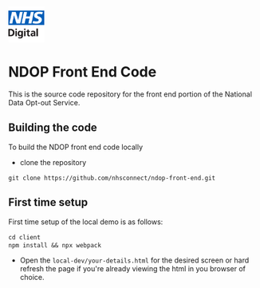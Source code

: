 <img src="images/logo.png" height=72>

# NDOP Front End Code

This is the source code repository for the front end portion of the National Data Opt-out Service.

## Building the code

To build the NDOP front end code locally

- clone the repository 
```
git clone https://github.com/nhsconnect/ndop-front-end.git
```

## First time setup
First time setup of the local demo is as follows:
```
cd client
npm install && npx webpack
```

- Open the `local-dev/your-details.html` for the desired screen or hard refresh the page if you're already viewing the html in you browser of choice.
